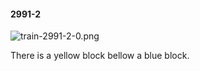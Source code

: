 #### 2991-2
![train-2991-2-0.png](https://github.com/lil-lab/nlvr/raw/master/nlvr/train/images/39/train-2991-2-0.png "train-2991-2-0.png")

There is a yellow block bellow a blue block.